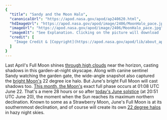 ```yaml
---
{
  "title": "Sandy and the Moon Halo",
  "canonicalUrl": "https://apod.nasa.gov/apod/ap240620.html",
  "hdImageUrl": "https://apod.nasa.gov/apod/image/2406/MoonHalo_pace.jpg",
  "imageUrl": "https://apod.nasa.gov/apod/image/2406/MoonHalo_pace.jpg",
  "imageAlt": "See Explanation. Clicking on the picture will download  the highest resolution version available.",
  "credit": [
    "Image Credit & [Copyright](https://apod.nasa.gov/apod/lib/about_apod.html#srapply): [Marcella Giulia Pace](https://greenflash.photo/about-me/)"
  ]
}
---
```


Last April's Full Moon shines [through high clouds](https://greenflash.photo/portfolio/lunar-halo/) near the horizon, casting shadows in this garden-at-night skyscape. Along with canine sentinel Sandy watching the garden gate, the wide-angle snapshot also captured the [bright Moon's](https://apod.nasa.gov/apod/ap220514.html) 22 degree ice halo. But June's bright Full Moon will cast shadows too. [This month, the Moon's](https://science.nasa.gov/solar-system/skywatching/the-next-full-moon-is-the-strawberry-moon-2/) exact full phase occurs at 01:08 UTC June 22. That's a mere 28 hours or so after [today's June solstice](https://earthsky.org/astronomy-essentials/everything-you-need-to-know-june-solstice/) (at 20:51 UTC June 20), the moment when the Sun reaches its maximum northern declination. Known to some as a Strawberry Moon, June's Full Moon is at its southernmost declination, and of course will create its own [22 degree halos](https://atoptics.co.uk/blog/22-halo-formation/) in hazy night skies.
